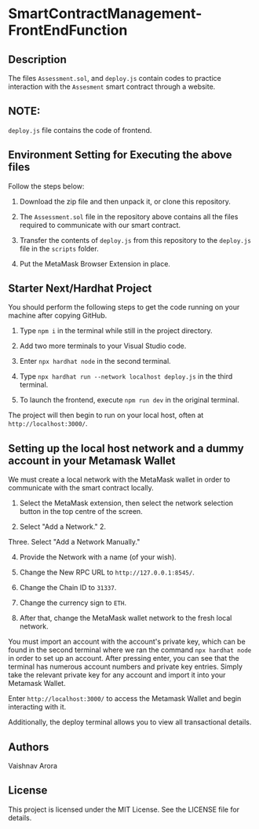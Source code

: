 # SmartContractManagement-FrontEndFunction

## Description
The files `Assessment.sol`, and `deploy.js` contain codes to practice interaction with the `Assesment` smart contract through a website.

## NOTE:
`deploy.js` file contains the code of frontend.

## Environment Setting for Executing the above files
Follow the steps below:

1. Download the zip file and then unpack it, or clone this repository.

2. The `Assessment.sol` file in the repository above contains all the files required to communicate with our smart contract.

3. Transfer the contents of `deploy.js` from this repository to the `deploy.js` file in the `scripts` folder.

4. Put the MetaMask Browser Extension in place.

## Starter Next/Hardhat Project

You should perform the following steps to get the code running on your machine after copying GitHub.

1. Type `npm i` in the terminal while still in the project directory.

2. Add two more terminals to your Visual Studio code.

3. Enter `npx hardhat node` in the second terminal.

4. Type `npx hardhat run --network localhost deploy.js` in the third terminal.

5. To launch the frontend, execute `npm run dev` in the original terminal.

The project will then begin to run on your local host, often at `http://localhost:3000/`.

## Setting up the local host network and a dummy account in your Metamask Wallet

We must create a local network with the MetaMask wallet in order to communicate with the smart contract locally.

1. Select the MetaMask extension, then select the network selection button in the top centre of the screen.

1. Select "Add a Network." 2.

Three. Select "Add a Network Manually."

4. Provide the Network with a name (of your wish).

5. Change the New RPC URL to `http://127.0.0.1:8545/`.

6. Change the Chain ID to `31337`.

7. Change the currency sign to `ETH`.

8. After that, change the MetaMask wallet network to the fresh local network.

You must import an account with the account's private key, which can be found in the second terminal where we ran the command `npx hardhat node` in order to set up an account. After pressing enter, you can see that the terminal has numerous account numbers and private key entries. Simply take the relevant private key for any account and import it into your Metamask Wallet.

Enter `http://localhost:3000/` to access the Metamask Wallet and begin interacting with it.

Additionally, the deploy terminal allows you to view all transactional details.

## Authors
Vaishnav Arora

## License
This project is licensed under the MIT License. See the LICENSE file for details.
